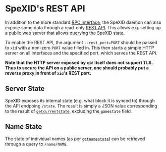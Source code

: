 # SpeXID's REST API

In addition to the more standard [RPC interface](rpc.md), the SpeXID daemon
can also expose some data through a read-only
[REST API](https://restfulapi.net/).  This allows e.g. setting up a public
web server that allows querying the SpeXID state.

To enable the REST API, the argument `--rest_port=PORT` should be passed to
`xid` with a non-zero `PORT` value filled in.  This then starts a simple
HTTP server on all interfaces and the specified port, which serves the REST
API.

**Note that the HTTP server exposed by `xid` itself does not support TLS.
Thus to secure the API on a public server, one should probably put a reverse
proxy in front of `xid`'s REST port.**

## Server State

SpeXID exposes its internal state (e.g. what block it is synced to) through
the API endpoing `/state`.  The result is simply a JSON value corresponding
to the result of [`getcurrentstate`](rpc.md#getcurrentstate), excluding
the `gamestate` field.

## Name State

The state of individual names (as per [`getnamestate`](rpc.md#getnamestate)) can
be retrieved through a query to `/name/NAME`.
